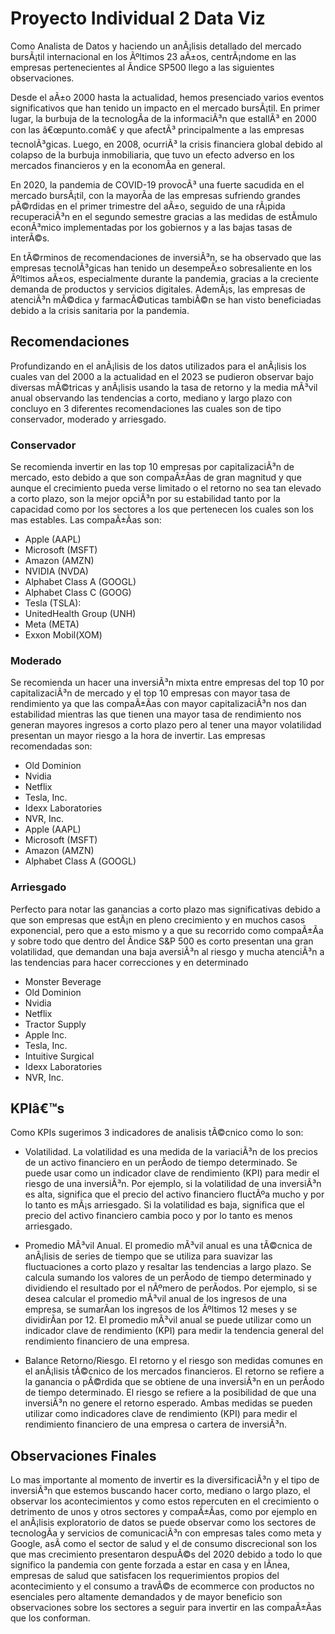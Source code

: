 # Proyecto Individual 2 Data Viz

Como Analista de Datos y haciendo un anÃ¡lisis detallado del mercado bursÃ¡til internacional en los Ãºltimos 23 aÃ±os, centrÃ¡ndome en las empresas pertenecientes al Ã­ndice SP500 llego a las siguientes observaciones.

Desde el aÃ±o 2000 hasta la actualidad, hemos presenciado varios eventos significativos que han tenido un impacto en el mercado bursÃ¡til. En primer lugar, la burbuja de la tecnologÃ­a de la informaciÃ³n que estallÃ³ en 2000 con las â€œpunto.comâ€ y que afectÃ³ principalmente a las empresas tecnolÃ³gicas. Luego, en 2008, ocurriÃ³ la crisis financiera global debido al colapso de la burbuja inmobiliaria, que tuvo un efecto adverso en los mercados financieros y en la economÃ­a en general.

En 2020, la pandemia de COVID-19 provocÃ³ una fuerte sacudida en el mercado bursÃ¡til, con la mayorÃ­a de las empresas sufriendo grandes pÃ©rdidas en el primer trimestre del aÃ±o, seguido de una rÃ¡pida recuperaciÃ³n en el segundo semestre gracias a las medidas de estÃ­mulo econÃ³mico implementadas por los gobiernos y a las bajas tasas de interÃ©s.

En tÃ©rminos de recomendaciones de inversiÃ³n, se ha observado que las empresas tecnolÃ³gicas han tenido un desempeÃ±o sobresaliente en los Ãºltimos aÃ±os, especialmente durante la pandemia, gracias a la creciente demanda de productos y servicios digitales. AdemÃ¡s, las empresas de atenciÃ³n mÃ©dica y farmacÃ©uticas tambiÃ©n se han visto beneficiadas debido a la crisis sanitaria por la pandemia. 

## Recomendaciones

Profundizando en el anÃ¡lisis de los datos utilizados para el anÃ¡lisis los cuales van del 2000 a la actualidad en el 2023 se pudieron observar bajo diversas mÃ©tricas y anÃ¡lisis usando la tasa de retorno y la media mÃ³vil anual observando las tendencias a corto, mediano y largo plazo con concluyo en 3 diferentes recomendaciones las cuales son de tipo conservador, moderado y arriesgado.

### Conservador

Se recomienda invertir en las top 10 empresas por capitalizaciÃ³n de mercado, esto debido a que son compaÃ±Ã­as de gran magnitud y que aunque el crecimiento pueda verse limitado o el retorno no sea tan elevado a corto plazo, son la mejor opciÃ³n por su estabilidad tanto por la capacidad como por los sectores a los que pertenecen los cuales son los mas estables. Las compaÃ±Ã­as son:

- Apple (AAPL)
- Microsoft (MSFT)
- Amazon (AMZN)
- NVIDIA (NVDA)
- Alphabet Class A (GOOGL)
- Alphabet Class C (GOOG)
- Tesla (TSLA): 
- UnitedHealth Group (UNH)
- Meta (META)
- Exxon Mobil(XOM)

### Moderado

Se recomienda un hacer una inversiÃ³n mixta entre empresas del top 10 por capitalizaciÃ³n de mercado y el top 10 empresas con mayor tasa de rendimiento ya que las compaÃ±Ã­as con mayor capitalizaciÃ³n nos dan estabilidad mientras las que tienen una mayor tasa de rendimiento nos generan mayores ingresos a corto plazo pero al tener una mayor volatilidad presentan un mayor riesgo a la hora de invertir. Las empresas recomendadas son:

- Old Dominion
- Nvidia 
- Netflix
- Tesla, Inc.
- Idexx Laboratories
- NVR, Inc.
- Apple (AAPL)
- Microsoft (MSFT)
- Amazon (AMZN)
- Alphabet Class A (GOOGL)

### Arriesgado

Perfecto para notar las ganancias a corto plazo mas significativas debido a que son empresas que estÃ¡n en pleno crecimiento y en muchos casos exponencial, pero que a esto mismo y a que su recorrido como compaÃ±Ã­a y sobre todo que dentro del Ã­ndice S&P 500 es corto presentan una gran volatilidad, que demandan una baja aversiÃ³n al riesgo y mucha atenciÃ³n a las tendencias para hacer correcciones y en determinado

-	Monster Beverage  
-	Old Dominion   
-	Nvidia             
-	Netflix              
-	Tractor Supply     
-	Apple Inc.        
-	Tesla, Inc.          
-	Intuitive Surgical   
-	Idexx Laboratories   
-	NVR, Inc.

## KPIâ€™s

Como KPIs sugerimos 3 indicadores de analisis tÃ©cnico como lo son:

-	Volatilidad. La volatilidad es una medida de la variaciÃ³n de los precios de un activo financiero en un perÃ­odo de tiempo determinado. Se puede usar como un indicador clave de rendimiento (KPI) para medir el riesgo de una inversiÃ³n. Por ejemplo, si la volatilidad de una inversiÃ³n es alta, significa que el precio del activo financiero fluctÃºa mucho y por lo tanto es mÃ¡s arriesgado. Si la volatilidad es baja, significa que el precio del activo financiero cambia poco y por lo tanto es menos arriesgado.

-	Promedio MÃ³vil Anual. El promedio mÃ³vil anual es una tÃ©cnica de anÃ¡lisis de series de tiempo que se utiliza para suavizar las fluctuaciones a corto plazo y resaltar las tendencias a largo plazo. Se calcula sumando los valores de un perÃ­odo de tiempo determinado y dividiendo el resultado por el nÃºmero de perÃ­odos. Por ejemplo, si se desea calcular el promedio mÃ³vil anual de los ingresos de una empresa, se sumarÃ­an los ingresos de los Ãºltimos 12 meses y se dividirÃ­an por 12. El promedio mÃ³vil anual se puede utilizar como un indicador clave de rendimiento (KPI) para medir la tendencia general del rendimiento financiero de una empresa.

-	Balance Retorno/Riesgo. El retorno y el riesgo son medidas comunes en el anÃ¡lisis tÃ©cnico de los mercados financieros. El retorno se refiere a la ganancia o pÃ©rdida que se obtiene de una inversiÃ³n en un perÃ­odo de tiempo determinado. El riesgo se refiere a la posibilidad de que una inversiÃ³n no genere el retorno esperado. Ambas medidas se pueden utilizar como indicadores clave de rendimiento (KPI) para medir el rendimiento financiero de una empresa o cartera de inversiÃ³n. 

## Observaciones Finales
Lo mas importante al momento de invertir es la diversificaciÃ³n y el tipo de inversiÃ³n que estemos buscando hacer corto, mediano o largo plazo, el observar los acontecimientos y como estos repercuten en el crecimiento o detrimento de unos y otros sectores y compaÃ±Ã­as, como por ejemplo en el anÃ¡lisis exploratorio de datos se puede observar como los sectores de tecnologÃ­a y servicios de comunicaciÃ³n con empresas tales como meta y Google, asÃ­ como el sector de salud y el de consumo discrecional son los que mas crecimiento presentaron despuÃ©s del 2020 debido a todo lo que significo la pandemia con gente forzada a estar en casa y en lÃ­nea, empresas de salud que satisfacen los requerimientos propios del acontecimiento y el consumo a travÃ©s de ecommerce con productos no esenciales pero altamente demandados y de mayor beneficio son observaciones sobre los sectores a seguir para invertir en las compaÃ±Ã­as que los conforman.
